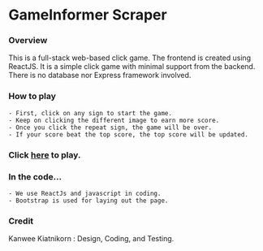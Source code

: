 # GameInformer Scraper

### Overview
This is a full-stack web-based click game.  The frontend is created using ReactJS.  It is a simple click game with minimal support from the backend.   There is no database nor Express framework involved.

### How to play
    - First, click on any sign to start the game.
    - Keep on clicking the different image to earn more score.
    - Once you click the repeat sign, the game will be over.
    - If your score beat the top score, the top score will be updated.
    
### Click [here](https://kkiathub.github.io/zodiac-click) to play.
    
### In the code...
    - We use ReactJs and javascript in coding.
    - Bootstrap is used for laying out the page.


### Credit
Kanwee Kiatnikorn : Design, Coding, and Testing.